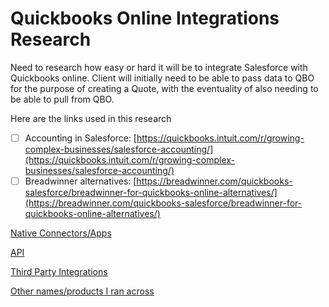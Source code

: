 # Quickbooks Online Integrations Research

Need to research how easy or hard it will be to integrate Salesforce with Quickbooks online. Client will initially need to be able to pass data to QBO for the purpose of creating a Quote, with the eventuality of also needing to be able to pull from QBO.

Here are the links used in this research

- [ ]  Accounting in Salesforce: [https://quickbooks.intuit.com/r/growing-complex-businesses/salesforce-accounting/](https://quickbooks.intuit.com/r/growing-complex-businesses/salesforce-accounting/)
- [ ]  Breadwinner alternatives: [https://breadwinner.com/quickbooks-salesforce/breadwinner-for-quickbooks-online-alternatives/](https://breadwinner.com/quickbooks-salesforce/breadwinner-for-quickbooks-online-alternatives/)

[Native Connectors/Apps](Quickbooks%20Online%20Integrations%20Research/Connectors_Apps/Salesforce_Connector_By_Quickbooks.md)

[API](Quickbooks%20Online%20Integrations%20Research/API.md)

[Third Party Integrations](Quickbooks%20Online%20Integrations%20Research/Third_Party_Integrations.md)

[Other names/products I ran across](Quickbooks%20Online%20Integrations%20Research/Other_products_encountered.md)
